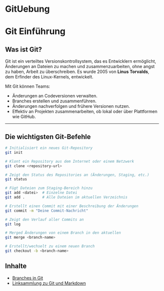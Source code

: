 # GitUebung

# Git Einführung

## Was ist Git?

Git ist ein verteiltes Versionskontrollsystem, das es Entwicklern ermöglicht, Änderungen an Dateien zu machen und zusammenzuarbeiten, ohne angst zu haben, Arbeit zu überschreiben. Es wurde 2005 von **Linus Torvalds**, dem Erfinder des Linux-Kernels, entwickelt. 

Mit Git können Teams:

- Änderungen an Codeversionen verwalten.
- Branches erstellen und zusammenführen.
- Änderungen nachverfolgen und frühere Versionen nutzen.
- Effektiv an Projekten zusammenarbeiten, ob lokal oder über Plattformen wie GitHub.

---

## Die wichtigsten Git-Befehle

```bash
# Initialisiert ein neues Git-Repository
git init

# Klont ein Repository aus dem Internet oder einem Netzwerk
git clone <repository-url>

# Zeigt den Status des Repositories an (Änderungen, Staging, etc.)
git status

# Fügt Dateien zum Staging-Bereich hinzu
git add <datei>  # Einzelne Datei
git add .        # Alle Dateien im aktuellen Verzeichnis

# Erstellt einen Commit mit einer Beschreibung der Änderungen
git commit -m "Deine Commit-Nachricht"

# Zeigt den Verlauf aller Commits an
git log

# Merged Änderungen von einem Branch in den aktuellen
git merge <branch-name>

# Erstellt/wechselt zu einem neuen Branch
git checkout -b <branch-name>
```

## Inhalte
- [Branches in Git](branches.md)
- [Linksammlung zu Git und Markdown](links.md)
